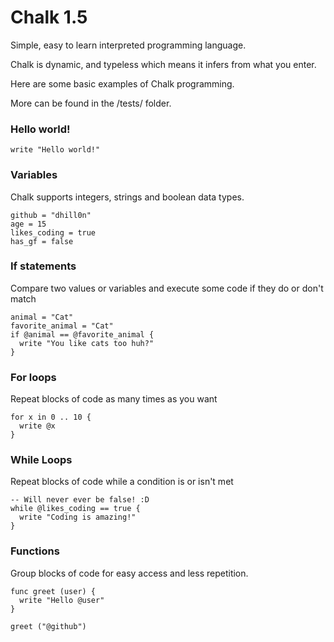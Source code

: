 # Chalk 1.5
Simple, easy to learn interpreted programming language.

Chalk is dynamic, and typeless which means it infers from what you enter.

Here are some basic examples of Chalk programming.

More can be found in the /tests/ folder.
### Hello world!
`write "Hello world!"`
### Variables
Chalk supports integers, strings and boolean data types.
```
github = "dhill0n"
age = 15
likes_coding = true
has_gf = false
```

### If statements
Compare two values or variables and execute some code if they do or don't match
```
animal = "Cat"
favorite_animal = "Cat"
if @animal == @favorite_animal {
  write "You like cats too huh?"
}
```

### For loops
Repeat blocks of code as many times as you want
```
for x in 0 .. 10 {
  write @x
}
```

### While Loops
Repeat blocks of code while a condition is or isn't met
```
-- Will never ever be false! :D
while @likes_coding == true {
  write "Coding is amazing!"
}
```

### Functions
Group blocks of code for easy access and less repetition.
```
func greet (user) {
  write "Hello @user"
}

greet ("@github")
```
